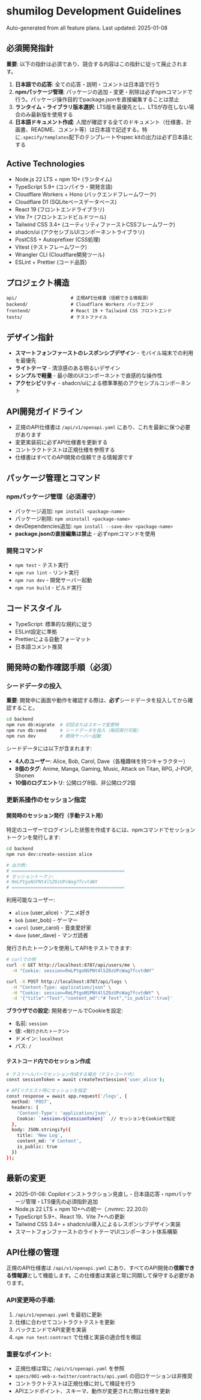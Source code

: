 # shumilog Development Guidelines

Auto-generated from all feature plans. Last updated: 2025-01-08

## 必須開発指針

**重要**: 以下の指針は必須であり、競合する内容はこの指針に従って廃止されます。

1. **日本語での応答**: 全ての応答・説明・コメントは日本語で行う
2. **npmパッケージ管理**: パッケージの追加・変更・削除は必ずnpmコマンドで行う。パッケージ操作目的でpackage.jsonを直接編集することは禁止
3. **ランタイム・ライブラリ版本選択**: LTS版を最優先とし、LTSが存在しない場合のみ最新版を使用する
4. **日本語ドキュメント作成**: 人間が確認する全てのドキュメント（仕様書、計画書、README、コメント等）は日本語で記述する。特に`.specify/templates`配下のテンプレートやspec kitの出力は必ず日本語とする

## Active Technologies
- Node.js 22 LTS + npm 10+ (ランタイム)
- TypeScript 5.9+ (コンパイラ・開発言語)
- Cloudflare Workers + Hono (バックエンドフレームワーク)
- Cloudflare D1 (SQLiteベースデータベース)
- React 19 (フロントエンドライブラリ)
- Vite 7+ (フロントエンドビルドツール)
- Tailwind CSS 3.4+ (ユーティリティファーストCSSフレームワーク)
- shadcn/ui (アクセシブルUIコンポーネントライブラリ)
- PostCSS + Autoprefixer (CSS処理)
- Vitest (テストフレームワーク)
- Wrangler CLI (Cloudflare開発ツール)
- ESLint + Prettier (コード品質)

## プロジェクト構造
```
api/                    # 正規API仕様書（信頼できる情報源）
backend/                # Cloudflare Workers バックエンド
frontend/               # React 19 + Tailwind CSS フロントエンド
tests/                  # テストファイル
```

## デザイン指針
- **スマートフォンファーストのレスポンシブデザイン** - モバイル端末での利用を最優先
- **ライトテーマ** - 清涼感のある明るいデザイン
- **シンプルで軽量** - 最小限のUIコンポーネントで直感的な操作性
- **アクセシビリティ** - shadcn/uiによる標準準拠のアクセシブルコンポーネント

## API開発ガイドライン
- 正規のAPI仕様書は `/api/v1/openapi.yaml` にあり、これを最新に保つ必要があります
- 変更実装前に必ずAPI仕様書を更新する
- コントラクトテストは正規仕様を参照する
- 仕様書はすべてのAPI開発の信頼できる情報源です

## パッケージ管理とコマンド

### npmパッケージ管理（必須遵守）
- パッケージ追加: `npm install <package-name>`
- パッケージ削除: `npm uninstall <package-name>`
- devDependencies追加: `npm install --save-dev <package-name>`
- **package.jsonの直接編集は禁止** - 必ずnpmコマンドを使用

### 開発コマンド
- `npm test` - テスト実行
- `npm run lint` - リント実行
- `npm run dev` - 開発サーバー起動
- `npm run build` - ビルド実行

## コードスタイル
- TypeScript: 標準的な規約に従う
- ESLint設定に準拠
- Prettierによる自動フォーマット
- 日本語コメント推奨

## 開発時の動作確認手順（必須）

### シードデータの投入
**重要**: 開発中に画面や動作を確認する際は、**必ず**シードデータを投入してから確認すること。

```bash
cd backend
npm run db:migrate  # 初回またはスキーマ変更時
npm run db:seed     # シードデータを投入（毎回実行可能）
npm run dev         # 開発サーバー起動
```

シードデータには以下が含まれます:
- **4人のユーザー**: Alice, Bob, Carol, Dave（各種趣味を持つキャラクター）
- **8個のタグ**: Anime, Manga, Gaming, Music, Attack on Titan, RPG, J-POP, Shonen
- **10個のログエントリ**: 公開ログ8個、非公開ログ2個

### 更新系操作のセッション指定

#### 開発時のセッション発行（手動テスト用）

特定のユーザーでログインした状態を作成するには、npmコマンドでセッショントークンを発行します:

```bash
cd backend
npm run dev:create-session alice

# 出力例:
# ==========================================
# セッショントークン:
# RmLPtgoNSPNt4lSZ0zUPcWag7fcvtdWY
# ==========================================
```

利用可能なユーザー:
- `alice` (user_alice) - アニメ好き
- `bob` (user_bob) - ゲーマー
- `carol` (user_carol) - 音楽愛好家
- `dave` (user_dave) - マンガ読者

発行されたトークンを使用してAPIをテストできます:

```bash
# curlでの例
curl -X GET http://localhost:8787/api/users/me \
  -H "Cookie: session=RmLPtgoNSPNt4lSZ0zUPcWag7fcvtdWY"

curl -X POST http://localhost:8787/api/logs \
  -H "Content-Type: application/json" \
  -H "Cookie: session=RmLPtgoNSPNt4lSZ0zUPcWag7fcvtdWY" \
  -d '{"title":"Test","content_md":"# Test","is_public":true}'
```

**ブラウザでの設定:**
開発者ツールでCookieを設定:
- 名前: `session`
- 値: `<発行されたトークン>`
- ドメイン: `localhost`
- パス: `/`

#### テストコード内でのセッション作成

```bash
# テストヘルパーでセッション作成する場合（テストコード内）
const sessionToken = await createTestSession('user_alice');

# APIリクエスト時にセッションを指定
const response = await app.request('/logs', {
  method: 'POST',
  headers: {
    'Content-Type': 'application/json',
    Cookie: `session=${sessionToken}`  // セッションをCookieで指定
  },
  body: JSON.stringify({
    title: 'New Log',
    content_md: '# Content',
    is_public: true
  })
});
```

## 最新の変更
- 2025-01-08: Copilotインストラクション見直し - 日本語応答・npmパッケージ管理・LTS優先の必須指針追加
- Node.js 22 LTS + npm 10+への統一（.nvmrc: 22.20.0）
- TypeScript 5.9+、React 19、Vite 7+への更新
- Tailwind CSS 3.4+ + shadcn/ui導入によるレスポンシブデザイン実装
- スマートフォンファーストのライトテーマUIコンポーネント体系構築

<!-- MANUAL ADDITIONS START -->
## API仕様の管理

正規のAPI仕様書は `/api/v1/openapi.yaml` にあり、すべてのAPI開発の**信頼できる情報源**として機能します。この仕様書は実装と常に同期して保守する必要があります。

### API変更時の手順:
1. `/api/v1/openapi.yaml` を最初に更新
2. 仕様に合わせてコントラクトテストを更新
3. バックエンドでAPI変更を実装
4. `npm run test:contract` で仕様と実装の適合性を検証

### 重要なポイント:
- 正規仕様は常に `/api/v1/openapi.yaml` を参照
- `specs/001-web-x-twitter/contracts/api.yaml` の旧ロケーションは非推奨
- コントラクトテストは正規仕様に対して検証を行う
- APIエンドポイント、スキーマ、動作が変更された際は仕様を更新
<!-- MANUAL ADDITIONS END -->
